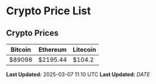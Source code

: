 # Crypto Price List

## Crypto Prices
| Bitcoin | Ethereum | Litecoin |
| ------- | -------- | -------- |
| $89098 | $2195.44 | $104.2 |
**Last Updated:** 2025-03-07 11:10 UTC
**Last Updated:** $DATE$
